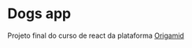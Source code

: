 # Dogs app

Projeto final do curso de react da plataforma <a target="_blank" href="https://origamid.com.br">Origamid</a>
